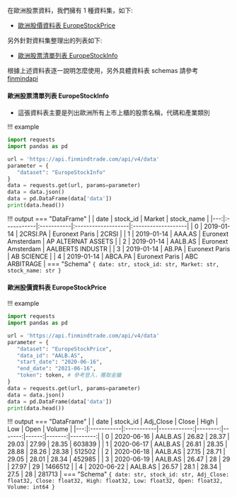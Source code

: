 在歐洲股票資料，我們擁有 1 種資料集，如下:

- [歐洲股價資料表 EuropeStockPrice](https://finmind.github.io/tutor/EuropeMarket/Technical/#europestockprice)

另外針對資料集整理出的列表如下:

- [歐洲股票清單列表 EuropeStockInfo](https://finmind.github.io/tutor/EuropeMarket/Technical/#europestockinfo)

根據上述資料表逐一說明怎麼使用，另外具體資料表 schemas 請參考 [finmindapi](http://api.finmindtrade.com/docs#/default/method_api_v3_data_get)

#### 歐洲股票清單列表 EuropeStockInfo

- 這張資料表主要是列出歐洲所有上市上櫃的股票名稱，代碼和產業類別

!!! example
   ```python
   import requests
   import pandas as pd

   url = 'https://api.finmindtrade.com/api/v4/data'
   parameter = {
      "dataset": "EuropeStockInfo"
   }
   data = requests.get(url, params=parameter)
   data = data.json()
   data = pd.DataFrame(data['data'])
   print(data.head())
   ```
!!! output
    === "DataFrame"
         |    | date       | stock_id   | Market             | stock_name         |
         |---:|:-----------|:-----------|:-------------------|:-------------------|
         |  0 | 2019-01-14 | 2CRSI.PA   | Euronext Paris     | 2CRSI              |
         |  1 | 2019-01-14 | AAA.AS     | Euronext Amsterdam | AP ALTERNAT ASSETS |
         |  2 | 2019-01-14 | AALB.AS    | Euronext Amsterdam | AALBERTS INDUSTR   |
         |  3 | 2019-01-14 | AB.PA      | Euronext Paris     | AB SCIENCE         |
         |  4 | 2019-01-14 | ABCA.PA    | Euronext Paris     | ABC ARBITRAGE      |
    === "Schema"
        ```
        {
            date: str,
            stock_id: str,
            Market: str,
            stock_name: str
        }
        ```

#### 歐洲股價資料表 EuropeStockPrice

!!! example
   ```python
   import requests
   import pandas as pd

   url = 'https://api.finmindtrade.com/api/v4/data'
   parameter = {
      "dataset": "EuropeStockPrice",
      "data_id": "AALB.AS",
      "start_date": "2020-06-16",
      "end_date": "2021-06-16",
      "token": token, # 參考登入，獲取金鑰
   }
   data = requests.get(url, params=parameter)
   data = data.json()
   data = pd.DataFrame(data['data'])
   print(data.head())
   ```
!!! output
    === "DataFrame"
         |    | date       | stock_id   |   Adj_Close |   Close |   High |   Low |   Open |   Volume |
         |---:|:-----------|:-----------|------------:|--------:|-------:|------:|-------:|---------:|
         |  0 | 2020-06-16 | AALB.AS    |       26.82 |   28.37 |  29.03 | 27.99 |  28.35 |   603839 |
         |  1 | 2020-06-17 | AALB.AS    |       26.81 |   28.35 |  28.88 | 28.26 |  28.38 |   512502 |
         |  2 | 2020-06-18 | AALB.AS    |       27.15 |   28.71 |  29.05 | 28.01 |  28.34 |   452985 |
         |  3 | 2020-06-19 | AALB.AS    |       26.47 |   28    |  29    | 27.97 |  29    |  1466512 |
         |  4 | 2020-06-22 | AALB.AS    |       26.57 |   28.1  |  28.34 | 27.5  |  28    |   281713 |
    === "Schema"
        ```
        {
            date: str,
            stock_id: str,
            Adj_Close: float32,
            Close: float32,
            High: float32,
            Low: float32,
            Open: float32,
            Volume: int64
        }
        ```